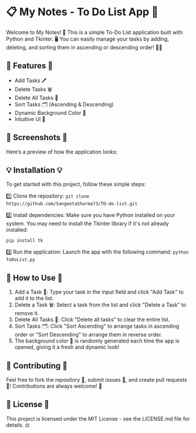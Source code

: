 # 📋 My Notes - To Do List App 📝

Welcome to My Notes! 🎉 This is a simple To-Do List application built with Python and Tkinter. 🖥️ You can easily manage your tasks by adding, deleting, and sorting them in ascending or descending order! 🎯💪

## 🚀 Features 🚀

- Add Tasks 🖊️
- Delete Tasks 🗑️
- Delete All Tasks 🚮
- Sort Tasks 🗂️ (Ascending & Descending)
- Dynamic Background Color 🎨
- Intuitive UI 🌟

## 📸 Screenshots 📸

Here’s a preview of how the application looks:


## 💡 Installation 💡

To get started with this project, follow these simple steps:

1️⃣ Clone the repository:
`git clone https://github.com/SangeetaSharma73/TO-do-list.git`

2️⃣ Install dependencies:
Make sure you have Python installed on your system. You may need to install the Tkinter library if it's not already installed:

`pip install tk`

3️⃣ Run the application:
Launch the app with the following command:
`python ToDoList.py`

## 🌟 How to Use 🌟

1. Add a Task 📝: Type your task in the input field and click "Add Task" to add it to the list.
2. Delete a Task 🗑️: Select a task from the list and click "Delete a Task" to remove it.
3. Delete All Tasks 🚮: Click "Delete all tasks" to clear the entire list.
4. Sort Tasks 🗂️: Click "Sort Ascending" to arrange tasks in ascending order or "Sort Descending" to arrange them in reverse order.
5. The background color 🎨 is randomly generated each time the app is opened, giving it a fresh and dynamic look!

## 💬 Contributing 💬
Feel free to fork the repository 🍴, submit issues 🐞, and create pull requests 🔄! Contributions are always welcome! 🙌

## 📄 License 📄
This project is licensed under the MIT License - see the LICENSE.md file for details. ⚖️
